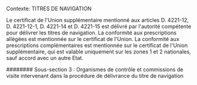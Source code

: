 Contexte: TITRES DE NAVIGATION

Le certificat de l'Union supplémentaire mentionné aux articles D. 4221-12, D. 4221-12-1, D. 4221-14 et D. 4221-15 est délivré par l'autorité compétente pour délivrer les titres de navigation. La conformité aux prescriptions allégées est mentionnée sur le certificat de l'Union. La conformité aux prescriptions complémentaires est mentionnée sur le certificat de l'Union supplémentaire, qui est valable uniquement sur les zones 1 et 2 nationales, sauf accord avec un autre Etat.

######## Sous-section 3 : Organismes de contrôle et commissions de visite intervenant  dans la procédure de délivrance du titre de navigation